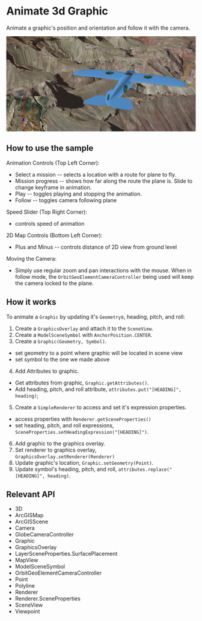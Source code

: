 # Animate 3d Graphic

Animate a graphic's position and orientation and follow it with the camera.

![](Animate3dGraphic.png)

## How to use the sample

Animation Controls (Top Left Corner):
* Select a mission -- selects a location with a route for plane to fly.
* Mission progress -- shows how far along the route the plane is. Slide to change keyframe in animation.
* Play -- toggles playing and stopping the animation.
* Follow -- toggles camera following plane

Speed Slider (Top Right Corner):
* controls speed of animation

2D Map Controls (Bottom Left Corner):
* Plus and Minus -- controls distance of 2D view from ground level
  
Moving the Camera: 
* Simply use regular zoom and pan interactions with the mouse. When in follow mode, the 
`OrbitGeoElementCameraController` being used will keep the camera locked to the plane.

## How it works

To animate a `Graphic` by updating it's `Geometry`s, heading, pitch, and roll:


  1. Create a `GraphicsOverlay` and attach it to the `SceneView`.
  2. Create a `ModelSceneSymbol` with `AnchorPosition.CENTER`.
  3. Create a `Graphic(Geometry, Symbol)`.
  * set geometry to a point where graphic will be located in scene view
  * set symbol to the one we made above
  4. Add Attributes to graphic.
  * Get attributes from graphic, `Graphic.getAttributes()`.
  * Add heading, pitch, and roll attribute, `attributes.put("[HEADING]", heading)`;
  5. Create a `SimpleRenderer` to access and set it's expression properties.
  * access properties with `Renderer.getSceneProperties()`
  * set heading, pitch, and roll expressions, `SceneProperties.setHeadingExpression("[HEADING]")`.
  6. Add graphic to the graphics overlay.
  7. Set renderer to graphics overlay, `GraphicsOverlay.setRenderer(Renderer)`
  8. Update graphic's location, `Graphic.setGeometry(Point)`.
  9. Update symbol's heading, pitch, and roll, `attributes.replace("[HEADING]", heading)`.


## Relevant API


  * 3D
  * ArcGISMap
  * ArcGISScene
  * Camera
  * GlobeCameraController
  * Graphic
  * GraphicsOverlay
  * LayerSceneProperties.SurfacePlacement
  * MapView
  * ModelSceneSymbol
  * OrbitGeoElementCameraController
  * Point
  * Polyline
  * Renderer
  * Renderer.SceneProperties
  * SceneView
  * Viewpoint



